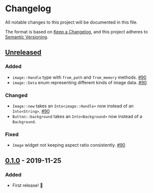 # Changelog
All notable changes to this project will be documented in this file.

The format is based on [Keep a Changelog](https://keepachangelog.com/en/1.0.0/),
and this project adheres to [Semantic Versioning](https://semver.org/spec/v2.0.0.html).

## [Unreleased]
### Added
- `image::Handle` type with `from_path` and `from_memory` methods. [#90]
- `image::Data` enum representing different kinds of image data. [#90]

### Changed
- `Image::new` takes an `Into<image::Handle>` now instead of an `Into<String>`. [#90]
- `Button::background` takes an `Into<Background>` now instead of a `Background`.

### Fixed
- `Image` widget not keeping aspect ratio consistently. [#90]

[#90]: https://github.com/hecrj/iced/pull/90

## [0.1.0] - 2019-11-25
### Added
- First release! :tada:

[Unreleased]: https://github.com/hecrj/iced/compare/native-0.1.0...HEAD
[0.1.0]: https://github.com/hecrj/iced/releases/tag/native-0.1.0
